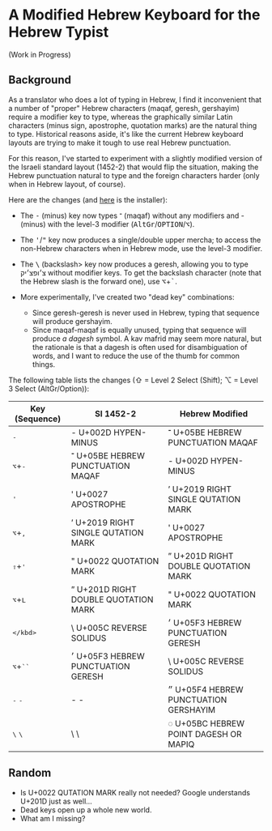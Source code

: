 # A Modified Hebrew Keyboard for the Hebrew Typist

(Work in Progress)

## Background

As a translator who does a lot of typing in Hebrew, I find it inconvenient that
a number of "proper" Hebrew characters (maqaf, geresh, gershayim) require a
modifier key to type, whereas the graphically similar Latin characters (minus
sign, apostrophe, quotation marks) are the natural thing to type. Historical
reasons aside, it's like the current Hebrew keyboard layouts are trying to make
it tough to use real Hebrew punctuation.

For this reason, I've started to experiment with a slightly modified version of
the Israeli standard layout (1452-2) that would flip the situation, making the
Hebrew punctuation natural to type and the foreign characters harder (only when
in Hebrew layout, of course).

Here are the changes (and [here](Hebrew%20Modified.dms?raw=true) is the installer):

- The <kbd>-</kbd> (minus) key now types ־ (maqaf) without any modifiers and -
  (minus) with the level-3 modifier (<kbd>AltGr</kbd>/<kbd>OPTION</kbd>/<kbd>⌥</kbd>).

- The <kbd>'</kbd>/<kbd>"</kbd> key now produces a single/double upper mercha; to access
  the non-Hebrew characters when in Hebrew mode, use the level-3 modifier.

- The <kbd>\\</kbd> (backslash> key now produces a geresh, allowing you to type
  צ׳ופצ׳יק without modifier keys. To get the backslash character (note that the
Hebrew slash is the forward one), use <kbd>⌥</kbd>+<kbd>`</kbd>.

- More experimentally, I've created two "dead key" combinations:
  - Since geresh-geresh is never used in Hebrew, typing that sequence will produce
    gershayim.
  - Since maqaf-maqaf is equally unused, typing that sequence will produce _a dagesh_
    symbol. A kav mafrid may seem more natural, but the rationale is that a dagesh
    is often used for disambiguation of words, and I want to reduce the use of the
    thumb for common things.

The following table lists the changes (⇧ = Level 2 Select (Shift); ⌥ = Level 3 Select (AltGr/Option)):

| Key (Sequence)             | SI 1452-2                             | Hebrew Modified                       |
| -------------------------- | ------------------------------------- | ------------------------------------- |
| <kbd>-</kbd>               | - U+002D HYPEN-MINUS                  | ־ U+05BE HEBREW PUNCTUATION MAQAF     |
| <kbd>⌥</kbd>+<kbd>-</kbd>  | ־ U+05BE HEBREW PUNCTUATION MAQAF     | - U+002D HYPEN-MINUS                  |
| <kbd>'</kbd>               | ' U+0027 APOSTROPHE                   | ’ U+2019 RIGHT SINGLE QUTATION MARK   |
| <kbd>⌥</kbd>+<kbd>,</kbd>  | ’ U+2019 RIGHT SINGLE QUTATION MARK   | ' U+0027 APOSTROPHE                   |
| <kbd>⇧</kbd>+<kbd>'</kbd>  | " U+0022 QUOTATION MARK               | ” U+201D RIGHT DOUBLE QUOTATION MARK  |
| <kbd>⌥</kbd>+<kbd>L</kbd>  | ” U+201D RIGHT DOUBLE QUOTATION MARK  | " U+0022 QUOTATION MARK               |
| <kbd>\</kbd>               | \ U+005C REVERSE SOLIDUS              | ׳ U+05F3 HEBREW PUNCTUATION GERESH    |
| <kbd>⌥</kbd>+<kbd>``</kbd> | ׳  U+05F3 HEBREW PUNCTUATION GERESH   | \ U+005C REVERSE SOLIDUS              |
| <kbd>-</kbd> <kbd>-</kbd>  | - -                                   | ״ U+05F4 HEBREW PUNCTUATION GERSHAYIM |
| <kbd>\\</kbd> <kbd>\\</kbd>| \ \                                   | ◌ U+05BC HEBREW POINT DAGESH OR MAPIQ |


## Random
- Is U+0022 QUTATION MARK really not needed? Google understands U+201D just as well...
- Dead keys open up a whole new world.
- What am I missing?
